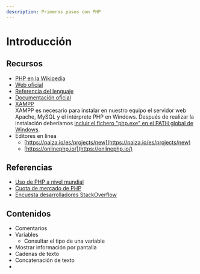 ```yaml
---
description: Primeros pasos con PHP
---
```


# Introducción

## Recursos

* [PHP en la Wikipedia](https://es.wikipedia.org/wiki/PHP)
* [Web oficial](https://www.php.net/)
* [Referencia del lenguaje](https://www.php.net/manual/es/langref.php)
* [Documentación oficial](https://www.php.net/manual/es/index.php)
* [XAMPP](https://www.apachefriends.org/es/index.html) \
  XAMPP es necesario para instalar en nuestro equipo el servidor web Apache, MySQL y el intérprete PHP en Windows. Después de realizar la instalación deberíamos [incluir el fichero "php.exe" en el PATH global de Windows](https://www.php.net/manual/en/faq.installation.php#faq.installation.addtopath).
* Editores en línea
  * [https://paiza.io/es/projects/new](https://paiza.io/es/projects/new)
  * [https://onlinephp.io/](https://onlinephp.io/)

## Referencias

* [Uso de PHP a nivel mundial](https://www.tiobe.com/tiobe-index/)
* [Cuota de mercado de PHP](https://kinsta.com/es/cuota-mercado-php/)
* [Encuesta desarrolladores StackOverflow](https://survey.stackoverflow.co/2023/#web-frameworks-and-technologies)

## Contenidos

* Comentarios
* Variables
  * Consultar el tipo de una variable
* Mostrar información por pantalla
* Cadenas de texto
* Concatenación de texto
*
